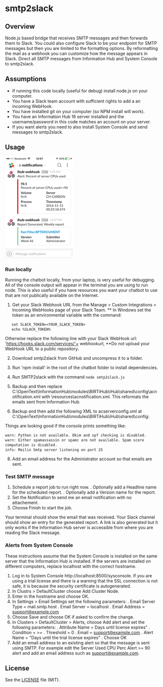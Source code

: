 # smtp2slack

## Overview
Node.js based bridge that receives SMTP messages and then forwards them to Slack. You could also configure Slack to be your endpoint for SMTP messages but then you are limited to the formatting options. By reformatting the mail as a webhook you can customize how the message appears in Slack. Direct all SMTP messages from Information Hub and System Console to smtp2slack.

## Assumptions
* If running this code locally (useful for debug) install node.js on your computer.
* You have a Slack team account with sufficient rights to add a an incoming WebHook.
* You have installed git on your computer (so NPM install will work).
* You have an Information Hub 16 server installed and the username/password in this code matches an account on your server.
* If you want alerts you need to also install System Console and send messages to smtp2slack.

## Usage

![](/resources/mobileMessage.PNG)

### Run locally
Running the chatbot locally, from your laptop, is very useful for debugging. All of the console output will appear in the terminal you are using to run node. This is also useful if you have resources you want your chatbot to use that are not publically available on the Internet.

1. Get your Slack Webhook URL from the Manage > Custom Integrations > Incoming WebHooks page of your Slack Team.
	** In Windows set the token as an environmental variable with the command:

 ```
    set SLACK_TOKEN=<YOUR_SLACK_TOKEN>
	echo %SLACK_TOKEN%
 ```    
Otherwise replace the following line with your Slack WebHook url: 'https://hooks.slack.com/services/'+ webhookurl,
  **Do not upload your WebHook URL to a public repository.

2. Download smtp2slack from GitHub and uncompress it to a folder.

3. Run 'npm install' in the root of the chatbot folder to install dependencies.

5. Run SMTP2slack with the command `node smtp2slack.js`

6. Backup and then replace C:\OpenText\InformationHub\modules\BIRTiHub\iHub\shared\config\acnotification.xml with \resources\acnotification.xml. This reformats the emails sent from Information Hub.

7. Backup and then add the following XML to acserverconfig.xml at C:\OpenText\InformationHub\modules\BIRTiHub\iHub\shared\config\:
<SMTPServers>
			<SMTPServer
				 Name="smtp2slack"
				 Greeting="HELO"
				 SMTPPort="25"
				 SenderName="OpenText IHub notification"
				 SMTPHostName="localhost"
				 SenderAddress="iHub@example.com"/>
		</SMTPServers>

Things are looking good if the console prints something like:

	warn: Python is not available. Dkim and spf checking is disabled.
	warn: Either spamassassin or spamc are not available. Spam score computation is disabled.
	info: Mailin Smtp server listening on port 25
	
8. Add an email address for the Administrator account so that emails are sent.	

### Test SMTP message
1. Schedule a report job to run right now.
	. Optionally add a Headline name for the scheduled report.
	. Optionally add a Version name for the report.
2. Set the Notification to send me an email notification with no attachement.
3. Choose Finish to start the job.

Your terminal should show the email that was received. Your Slack channel should show an entry for the generated report. A link is also generated but it only works if the Information Hub server is accessible from where you are reading the Slack message.

### Alerts from System Console
These instructions assume that the System Console is installed on the same server that the Information Hub is installed. If the servers are installed on different computers, replace localhost with the correct hostname.
1. Log in to System Console http://localhost:8500/sysconsole. If you are using a trial license and there is a warning that the SSL connection is not safe, it is because the security certificate is autogenerated. 
2. In Clustrs > DefaultCluster choose Add Cluster Node.
3. Enter in the hostname and choose OK.
4. In Settings > Email Settings set the following parameters:
	. Email Server Type = mail.smtp.host
	. Email Server = localhost
	. Email Address = support@example.com
5. Choose Save and choose OK if asked to confirm the change.
6. In Clusters > DefaultCluster > Alerts, choose Add alert and set the following parameters:
	. Attribute Name = Days until license expires"
	. Condition = >=
	. Threshold = 0
	. Email = support@example.com
	. Alert Name = "Days until the trial license expires"
	. Choose OK
7. Add an email address to an existing alert so that the message is sent using SMTP. For example edit the Server Used CPU Perc Alert >= 90 alert and add an email address such as support@example.com.
	

## License

See the [LICENSE](LICENSE.md) file (MIT).



